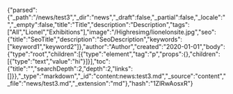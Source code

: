 {"parsed":{"_path":"/news/test3","_dir":"news","_draft":false,"_partial":false,"_locale":"","_empty":false,"title":"Title","description":"Description","tags":["All","Lionel","Exhibitions"],"image":"/Highresimg/lionelonsite.jpg","seo":{"title":"SeoTitle","description":"SeoDescription","keywords":["keyword1","keyword2"]},"author":"Author","created":"2020-01-01","body":{"type":"root","children":[{"type":"element","tag":"p","props":{},"children":[{"type":"text","value":"hi"}]}],"toc":{"title":"","searchDepth":2,"depth":2,"links":[]}},"_type":"markdown","_id":"content:news:test3.md","_source":"content","_file":"news/test3.md","_extension":"md"},"hash":"1ZlRwAosxR"}